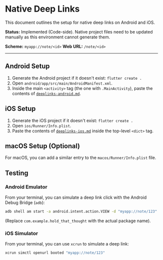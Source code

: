 # Native Deep Links

This document outlines the setup for native deep links on Android and iOS.

**Status:** Implemented (Code-side). Native project files need to be updated manually as this environment cannot generate them.

**Scheme:** `myapp://note/<id>`
**Web URL:** `/note/<id>`

---

## Android Setup

1.  Generate the Android project if it doesn't exist: `flutter create .`
2.  Open `android/app/src/main/AndroidManifest.xml`.
3.  Inside the main `<activity>` tag (the one with `.MainActivity`), paste the contents of [`deeplinks-android.md`](deeplinks-android.md).

## iOS Setup

1.  Generate the iOS project if it doesn't exist: `flutter create .`
2.  Open `ios/Runner/Info.plist`.
3.  Paste the contents of [`deeplinks-ios.md`](deeplinks-ios.md) inside the top-level `<dict>` tag.

## macOS Setup (Optional)

For macOS, you can add a similar entry to the `macos/Runner/Info.plist` file.

## Testing

### Android Emulator
From your terminal, you can simulate a deep link click with the Android Debug Bridge (`adb`):
```sh
adb shell am start -a android.intent.action.VIEW -d "myapp://note/123" com.example.hold_that_thought
```
(Replace `com.example.hold_that_thought` with the actual package name).

### iOS Simulator
From your terminal, you can use `xcrun` to simulate a deep link:
```sh
xcrun simctl openurl booted "myapp://note/123"
```
